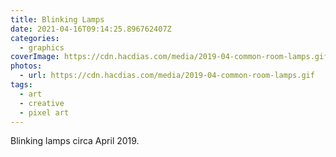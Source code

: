 ```yaml
---
title: Blinking Lamps
date: 2021-04-16T09:14:25.896762407Z
categories:
  - graphics
coverImage: https://cdn.hacdias.com/media/2019-04-common-room-lamps.gif
photos:
  - url: https://cdn.hacdias.com/media/2019-04-common-room-lamps.gif
tags:
  - art
  - creative
  - pixel art
---
```


Blinking lamps circa April 2019.
